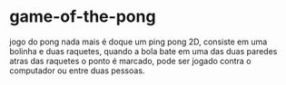 # game-of-the-pong
jogo do pong nada mais é doque um ping pong 2D, consiste em uma bolinha e duas raquetes, quando a bola bate em uma das duas paredes atras das raquetes o ponto é marcado, pode ser jogado contra o computador ou entre duas pessoas.
